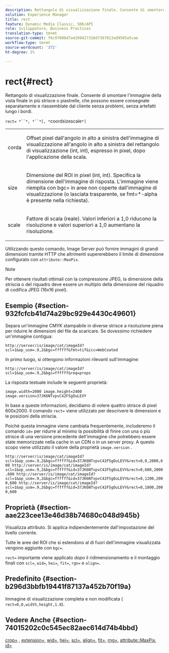 ```yaml
---
description: Rettangolo di visualizzazione finale. Consente di smontare l'immagine della vista finale in più strisce o piastrelle, che possono essere consegnate separatamente e riassemblate dal cliente senza problemi, senza artefatti lungo i bordi.
solution: Experience Manager
title: rect
feature: Dynamic Media Classic, SDK/API
role: Sviluppatore, Business Practices
translation-type: tm+mt
source-git-commit: f6c97606d7a4209427316d7367013ad9585a5cae
workflow-type: tm+mt
source-wordcount: '372'
ht-degree: 1%

---
```



# rect{#rect}

Rettangolo di visualizzazione finale. Consente di smontare l&#39;immagine della vista finale in più strisce o piastrelle, che possono essere consegnate separatamente e riassemblate dal cliente senza problemi, senza artefatti lungo i bordi.

`rect= *``*, *``*[, *`coordsizescale`*]`

<table id="simpletable_69D112F85FA24EFCA727B398DC8ED699"> 
 <tr class="strow"> 
  <td class="stentry"> <p><span class="varname"> corda</span> </p> </td> 
  <td class="stentry"> <p>Offset pixel dall'angolo in alto a sinistra dell'immagine di visualizzazione all'angolo in alto a sinistra del rettangolo di visualizzazione (int, int), espresso in pixel, dopo l'applicazione della <span class="varname"> scala</span>. </p></td> 
 </tr> 
 <tr class="strow"> 
  <td class="stentry"> <p><span class="varname"> size</span> </p></td> 
  <td class="stentry"> <p>Dimensione del ROI in pixel (int, int). Specifica la dimensione dell'immagine di risposta. L'immagine viene riempita con <span class="codeph"> bgc=</span> in aree non coperte dall'immagine di visualizzazione (o lasciata trasparente, se <span class="codeph"> fmt=*-alpha</span> è presente nella richiesta). </p></td> 
 </tr> 
 <tr class="strow"> 
  <td class="stentry"> <p><span class="varname"> scale</span> </p></td> 
  <td class="stentry"> <p>Fattore di scala (reale). Valori inferiori a 1,0 riducono la risoluzione e valori superiori a 1,0 aumentano la risoluzione. </p></td> 
 </tr> 
</table>

Utilizzando questo comando, Image Server può fornire immagini di grandi dimensioni tramite HTTP che altrimenti supererebbero il limite di dimensione configurato con `attribute::MaxPix`.

>[!NOTE]
>
>Per ottenere risultati ottimali con la compressione JPEG, la dimensione della striscia o del riquadro deve essere un multiplo della dimensione del riquadro di codifica JPEG (16x16 pixel).

## Esempio {#section-932fcfcb41d74a29bc929e4430c49601}

Separa un&#39;immagine CMYK stampabile in diverse strisce a risoluzione piena per ridurre le dimensioni del file da scaricare. Se dovessimo richiedere un&#39;immagine contigua:

`http://server/is/image/cat/imageId?scl=1&op_usm=.9,2&bgc=ffffff&fmt=tif&icc=WebCoated`

In primo luogo, si ottengono informazioni rilevanti sull&#39;immagine:

`http://server/is/image/cat/imageId?scl=1&op_usm=.9,2&bgc=ffffff&req=props`

La risposta testuale include le seguenti proprietà:

`image.width=2000 image.height=2400 image.version=37JK6NTvpvC42F5gOuLEVY`

In base a queste informazioni, decidiamo di volere quattro strisce di pixel 600x2000. Il comando `rect=` viene utilizzato per descrivere le dimensioni e le posizioni della striscia.

Poiché questa immagine viene cambiata frequentemente, includeremo il comando `id=` per ridurre al minimo la possibilità di finire con una o più strisce di una versione precedente dell&#39;immagine che potrebbero essere state memorizzate nella cache in un CDN o in un server proxy. A questo scopo viene utilizzato il valore della proprietà `image.version` .

`http://server/is/image/cat/imageId?scl=1&op_usm=.9,2&bgc=ffffff&id=37JK6NTvpvC42F5gOuLEVY&rect=0,0,2000,600 http://server/is/image/cat/imageId?scl=1&op_usm=.9,2&bgc=ffffff&id=37JK6NTvpvC42F5gOuLEVY&rect=0,600,2000,600 http://server/is/image/cat/imageId?scl=1&op_usm=.9,2&bgc=ffffff&id=37JK6NTvpvC42F5gOuLEVY&rect=0,1200,2000,600 http://server/is/image/cat/imageId?scl=1&op_usm=.9,2&bgc=ffffff&id=37JK6NTvpvC42F5gOuLEVY&rect=0,1800,2000,600`

## Proprietà {#section-aae223cee13e46d38b74680c048d945b}

Visualizza attributo. Si applica indipendentemente dall&#39;impostazione del livello corrente.

Tutte le aree del ROI che si estendono al di fuori dell&#39;immagine visualizzata vengono aggiunte con `bgc=`.

`rect=` importante viene applicato *dopo* il ridimensionamento e il montaggio finali con `scl=`, `wid=`, `hei=`, `fit=`, `rgn=` e `align=`.

## Predefinito {#section-b296d3bbfb19441f87137a452b70f19a}

Immagine di visualizzazione completa e non modificata ( `rect=0,0,width,height,1.0`).

## Vedere Anche {#section-74015202c0c545ec82aec614d74b4bbd}

[crop=](../../../../../is-api/http-ref/image-serving-api-ref/c-http-protocol-reference/c-command-reference/r-crop.md#reference-6fd0f6399966446ab4425ce050572eab) ,  [extension=](../../../../../is-api/http-ref/image-serving-api-ref/c-http-protocol-reference/c-command-reference/r-extend.md#reference-7e9156beb285459d830e2d56782a74ac),  [wid=](../../../../../is-api/http-ref/image-serving-api-ref/c-http-protocol-reference/c-command-reference/r-is-http-wid.md#reference-bfeadcb67bf4485f851eb21345527e47),  [hei=](../../../../../is-api/http-ref/image-serving-api-ref/c-http-protocol-reference/c-command-reference/r-is-http-hei.md#reference-6d6f556ccc0e4b98a815e8a5c1944a96),  [scl=](../../../../../is-api/http-ref/image-serving-api-ref/c-http-protocol-reference/c-command-reference/r-scl.md#reference-b2a74e493d0d407e98fe350551ba3fcc),  [align=](../../../../../is-api/http-ref/image-serving-api-ref/c-http-protocol-reference/c-command-reference/r-align.md#reference-b7d6b87c75124d78884f916dd6544bc7),  [fit=](../../../../../is-api/http-ref/image-serving-api-ref/c-http-protocol-reference/c-command-reference/r-fit.md#reference-f11bff6d93d143d6b135de3a923bc989),  [rng=](../../../../../is-api/http-ref/image-serving-api-ref/c-http-protocol-reference/c-command-reference/r-rgn.md#reference-daa9b80e0d8c4b1aa67d116b578d592f),  [attribute::MaxPix](../../../../../is-api/image-catalog/image-serving-api-ref/c-image-catalog-reference/c-attributes-reference/r-maxpix.md#reference-e167d396ac794079ba8b5e6eb16eeda5),  [id=](../../../../../is-api/http-ref/image-serving-api-ref/c-http-protocol-reference/c-command-reference/r-id.md#reference-60661184deb3420998779724244fcfa0)
